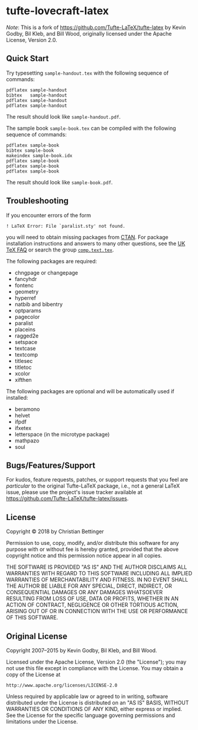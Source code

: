 # tufte-lovecraft-latex
*Note*: This is a fork of https://github.com/Tufte-LaTeX/tufte-latex by Kevin Godby, Bil Kleb, and Bill Wood, originally licensed under the Apache License, Version 2.0.

## Quick Start
Try typesetting `sample-handout.tex` with the following sequence
of commands:

    pdflatex sample-handout
    bibtex   sample-handout
    pdflatex sample-handout
    pdflatex sample-handout

The result should look like `sample-handout.pdf`.

The sample book `sample-book.tex` can be compiled with the following sequence of commands:

    pdflatex sample-book
    bibtex sample-book
    makeindex sample-book.idx
    pdflatex sample-book
    pdflatex sample-book
    pdflatex sample-book

The result should look like `sample-book.pdf`.

## Troubleshooting
If you encounter errors of the form

    ! LaTeX Error: File `paralist.sty' not found.

you will need to obtain missing packages from [CTAN](http://ctan.org).
For package installation instructions and answers to many other
questions, see the [UK TeX FAQ](http://www.tex.ac.uk/faq/) or search the group [`comp.text.tex`](http://groups.google.com/group/comp.text.tex).

The following packages are required:

 * chngpage or changepage
 * fancyhdr
 * fontenc
 * geometry
 * hyperref
 * natbib and bibentry
 * optparams
 * pagecolor
 * paralist
 * placeins
 * ragged2e
 * setspace
 * textcase
 * textcomp
 * titlesec
 * titletoc
 * xcolor
 * xifthen

The following packages are optional and will be automatically used if installed:

 * beramono
 * helvet
 * ifpdf
 * ifxetex
 * letterspace (in the microtype package)
 * mathpazo
 * soul

## Bugs/Features/Support
For kudos, feature requests, patches, or support requests that you
feel are _particular_ to the original Tufte-LaTeX package, i.e., not a general
LaTeX issue, please use the project's issue tracker available at <https://github.com/Tufte-LaTeX/tufte-latex/issues>.


## License
Copyright © 2018 by Christian Bettinger

Permission to use, copy, modify, and/or distribute this software for any purpose with or without fee is hereby granted, provided that the above copyright notice and this permission notice appear in all copies.

THE SOFTWARE IS PROVIDED "AS IS" AND THE AUTHOR DISCLAIMS ALL WARRANTIES WITH REGARD TO THIS SOFTWARE INCLUDING ALL IMPLIED WARRANTIES OF MERCHANTABILITY AND FITNESS. IN NO EVENT SHALL THE AUTHOR BE LIABLE FOR ANY SPECIAL, DIRECT, INDIRECT, OR CONSEQUENTIAL DAMAGES OR ANY DAMAGES WHATSOEVER RESULTING FROM LOSS OF USE, DATA OR PROFITS, WHETHER IN AN ACTION OF CONTRACT, NEGLIGENCE OR OTHER TORTIOUS ACTION, ARISING OUT OF OR IN CONNECTION WITH THE USE OR PERFORMANCE OF THIS SOFTWARE.

## Original License
Copyright 2007–2015 by Kevin Godby, Bil Kleb, and Bill Wood.

Licensed under the Apache License, Version 2.0 (the "License");
you may not use this file except in compliance with the License.
You may obtain a copy of the License at

    http://www.apache.org/licenses/LICENSE-2.0

Unless required by applicable law or agreed to in writing, software
distributed under the License is distributed on an "AS IS" BASIS,
WITHOUT WARRANTIES OR CONDITIONS OF ANY KIND, either express or implied.
See the License for the specific language governing permissions and
limitations under the License.
